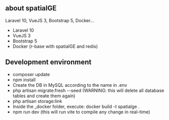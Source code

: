 ## about spatialGE

Laravel 10, VueJS 3, Bootstrap 5, Docker...

- Laravel 10
- VueJS 3
- Bootstrap 5
- Docker (r-base with spatialGE and redis)

## Development environment

- composer update
- npm install
- Create the DB in MySQL according to the name in .env 
- php artisan migrate:fresh --seed   (WARNING: this will delete all database tables and create them again)
- php artisan storage:link
- Inside the _docker folder, execute: docker build -t spatialge .
- npm run dev  (this will run vite to compile any change in real-time)
